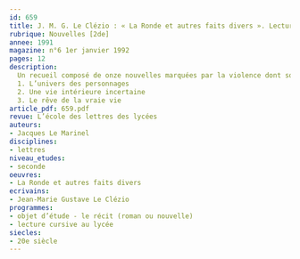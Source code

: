 ```yaml
---
id: 659
title: J. M. G. Le Clézio : « La Ronde et autres faits divers ». Lecture cursive 
rubrique: Nouvelles [2de]
annee: 1991
magazine: n°6 1er janvier 1992
pages: 12
description: 
  Un recueil composé de onze nouvelles marquées par la violence dont sont victimes les personnages…
  1. L’univers des personnages
  2. Une vie intérieure incertaine
  3. Le rêve de la vraie vie
article_pdf: 659.pdf
revue: L’école des lettres des lycées
auteurs:
- Jacques Le Marinel
disciplines:
- lettres
niveau_etudes:
- seconde
oeuvres:
- La Ronde et autres faits divers
ecrivains:
- Jean-Marie Gustave Le Clézio
programmes:
- objet d’étude - le récit (roman ou nouvelle)
- lecture cursive au lycée
siecles:
- 20e siècle
---
```

